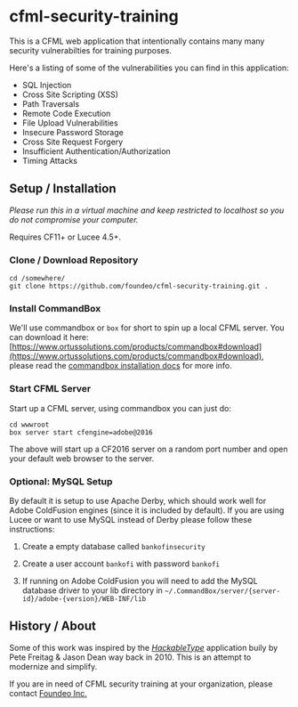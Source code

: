 # cfml-security-training

This is a CFML web application that intentionally contains many many security vulnerabilties for training purposes. 

Here's a listing of some of the vulnerabilities you can find in this application:

* SQL Injection 
* Cross Site Scripting (XSS)
* Path Traversals
* Remote Code Execution
* File Upload Vulnerabilities
* Insecure Password Storage
* Cross Site Request Forgery
* Insufficient Authentication/Authorization
* Timing Attacks

## Setup / Installation

*Please run this in a virtual machine and keep restricted to localhost so you do not compromise your computer.*

Requires CF11+ or Lucee 4.5+.


### Clone / Download Repository

	cd /somewhere/
	git clone https://github.com/foundeo/cfml-security-training.git .

### Install CommandBox

We'll use commandbox or `box` for short to spin up a local CFML server. You can download it here: [https://www.ortussolutions.com/products/commandbox#download](https://www.ortussolutions.com/products/commandbox#download), please read the [commandbox installation docs](https://ortus.gitbooks.io/commandbox-documentation/content/setup/installation.html) for more info.

### Start CFML Server

Start up a CFML server, using commandbox you can just do:

	cd wwwroot
	box server start cfengine=adobe@2016
  
The above will start up a CF2016 server on a random port number and open your default web browser to the server.


### Optional: MySQL Setup

By default it is setup to use Apache Derby, which should work well for Adobe ColdFusion engines (since it is included by default). If you are using Lucee or want to use MySQL instead of Derby please follow these instructions:

1) Create a empty database called `bankofinsecurity`

2) Create a user account `bankofi` with password `bankofi` 

3) If running on Adobe ColdFusion you will need to add the MySQL database driver to your lib directory in `~/.CommandBox/server/{server-id}/adobe-{version}/WEB-INF/lib`

## History / About

Some of this work was inspired by the [_HackableType_](https://github.com/twelverobots/HackableType) application buily by Pete Freitag & Jason Dean way back 
in 2010. This is an attempt to modernize and simplify.

If you are in need of CFML security training at your organization, please contact [Foundeo Inc.](https://foundeo.com/contact/)
